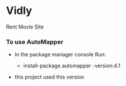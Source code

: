 # Vidly
Rent Movie Site 

### To use AutoMapper

* In the package manager console Run:

    * install-package automapper -version:4.1  

* this project used this version
